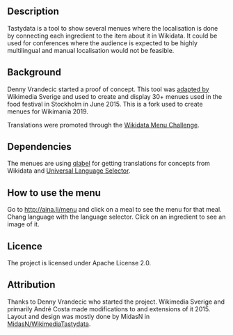 ## Description
Tastydata is a tool to show several menues where the localisation is done by connecting each ingredient to the item about it in Wikidata. It could be used for conferences where the audience is expected to be highly multilingual and manual localisation would not be feasible. 

## Background
Denny Vrandecic started a proof of concept. This tool was [adapted by](https://github.com/Wikimedia-Sverige/tastydata) Wikimedia Sverige and used to create and display 30+ menues used in the food festival in Stockholm in June 2015. This is a fork used to create menues for Wikimania 2019.

Translations were promoted through the [Wikidata Menu Challenge](https://www.wikidata.org/wiki/Wikidata:Menu_Challenge/Wikimania_2019).

## Dependencies
The menues are using [qlabel](https://github.com/googleknowledge/qlabel/) for getting translations for concepts from Wikidata and [Universal Language Selector](https://www.mediawiki.org/wiki/Universal_Language_Selector).

## How to use the menu
Go to http://aina.li/menu and click on a meal to see the menu for that meal. Chang language with the language selector. Click on an ingredient to see an image of it.

## Licence
The project is licensed under Apache License 2.0.

## Attribution
Thanks to Denny Vrandecic who started the project. Wikimedia Sverige and primarily André Costa made modifications to and extensions of it 2015. Layout and design was mostly done by MidasN in [MidasN/WikimediaTastydata](https://github.com/MidasN/WikimediaTastydata).
